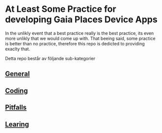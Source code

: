 # At Least Some Practice for developing Gaia Places Device Apps

In the unlikly event that a best practice really is the best practice, its even more unlikly that we would come up with. That beeing said, some practice is better than no practice, therefore this repo is dedicted to providing exaclty that.

Detta repo består av följande sub-kategorier

## [General](https://github.com/figursagsmats/ALSP-Gaia-Places-App-Development/blob/master/GENERAL.md)
## [Coding](https://github.com/figursagsmats/ALSP-Gaia-Places-App-Development/blob/master/CODING.md)
## [Pitfalls](https://github.com/figursagsmats/ALSP-Gaia-Places-App-Development/blob/master/PITFALLS.md)
## [Learing](https://github.com/figursagsmats/ALSP-Gaia-Places-App-Development/blob/master/LEARNING.md)

